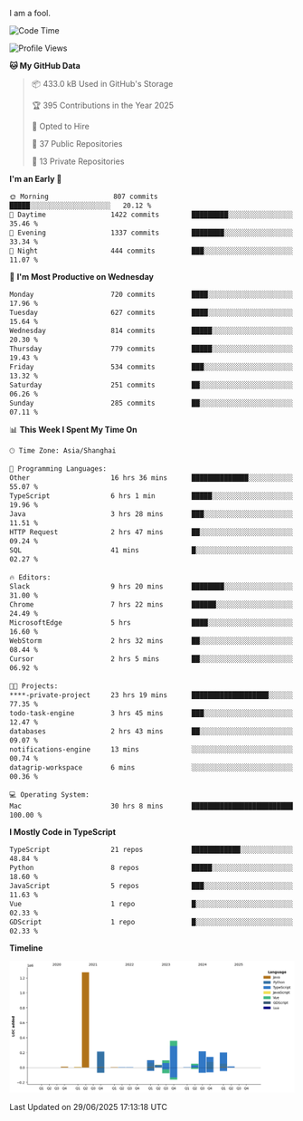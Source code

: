 I am a fool.

<!--START_SECTION:waka-->
![Code Time](http://img.shields.io/badge/Code%20Time-3%2C227%20hrs%2039%20mins-blue)

![Profile Views](http://img.shields.io/badge/Profile%20Views-0-blue)

**🐱 My GitHub Data** 

> 📦 433.0 kB Used in GitHub's Storage 
 > 
> 🏆 395 Contributions in the Year 2025
 > 
> 💼 Opted to Hire
 > 
> 📜 37 Public Repositories 
 > 
> 🔑 13 Private Repositories 
 > 
**I'm an Early 🐤** 

```text
🌞 Morning                807 commits         █████░░░░░░░░░░░░░░░░░░░░   20.12 % 
🌆 Daytime                1422 commits        █████████░░░░░░░░░░░░░░░░   35.46 % 
🌃 Evening                1337 commits        ████████░░░░░░░░░░░░░░░░░   33.34 % 
🌙 Night                  444 commits         ███░░░░░░░░░░░░░░░░░░░░░░   11.07 % 
```
📅 **I'm Most Productive on Wednesday** 

```text
Monday                   720 commits         ████░░░░░░░░░░░░░░░░░░░░░   17.96 % 
Tuesday                  627 commits         ████░░░░░░░░░░░░░░░░░░░░░   15.64 % 
Wednesday                814 commits         █████░░░░░░░░░░░░░░░░░░░░   20.30 % 
Thursday                 779 commits         █████░░░░░░░░░░░░░░░░░░░░   19.43 % 
Friday                   534 commits         ███░░░░░░░░░░░░░░░░░░░░░░   13.32 % 
Saturday                 251 commits         ██░░░░░░░░░░░░░░░░░░░░░░░   06.26 % 
Sunday                   285 commits         ██░░░░░░░░░░░░░░░░░░░░░░░   07.11 % 
```


📊 **This Week I Spent My Time On** 

```text
🕑︎ Time Zone: Asia/Shanghai

💬 Programming Languages: 
Other                    16 hrs 36 mins      ██████████████░░░░░░░░░░░   55.07 % 
TypeScript               6 hrs 1 min         █████░░░░░░░░░░░░░░░░░░░░   19.96 % 
Java                     3 hrs 28 mins       ███░░░░░░░░░░░░░░░░░░░░░░   11.51 % 
HTTP Request             2 hrs 47 mins       ██░░░░░░░░░░░░░░░░░░░░░░░   09.24 % 
SQL                      41 mins             █░░░░░░░░░░░░░░░░░░░░░░░░   02.27 % 

🔥 Editors: 
Slack                    9 hrs 20 mins       ████████░░░░░░░░░░░░░░░░░   31.00 % 
Chrome                   7 hrs 22 mins       ██████░░░░░░░░░░░░░░░░░░░   24.49 % 
MicrosoftEdge            5 hrs               ████░░░░░░░░░░░░░░░░░░░░░   16.60 % 
WebStorm                 2 hrs 32 mins       ██░░░░░░░░░░░░░░░░░░░░░░░   08.44 % 
Cursor                   2 hrs 5 mins        ██░░░░░░░░░░░░░░░░░░░░░░░   06.92 % 

🐱‍💻 Projects: 
****-private-project     23 hrs 19 mins      ███████████████████░░░░░░   77.35 % 
todo-task-engine         3 hrs 45 mins       ███░░░░░░░░░░░░░░░░░░░░░░   12.47 % 
databases                2 hrs 43 mins       ██░░░░░░░░░░░░░░░░░░░░░░░   09.07 % 
notifications-engine     13 mins             ░░░░░░░░░░░░░░░░░░░░░░░░░   00.74 % 
datagrip-workspace       6 mins              ░░░░░░░░░░░░░░░░░░░░░░░░░   00.36 % 

💻 Operating System: 
Mac                      30 hrs 8 mins       █████████████████████████   100.00 % 
```

**I Mostly Code in TypeScript** 

```text
TypeScript               21 repos            ████████████░░░░░░░░░░░░░   48.84 % 
Python                   8 repos             █████░░░░░░░░░░░░░░░░░░░░   18.60 % 
JavaScript               5 repos             ███░░░░░░░░░░░░░░░░░░░░░░   11.63 % 
Vue                      1 repo              █░░░░░░░░░░░░░░░░░░░░░░░░   02.33 % 
GDScript                 1 repo              █░░░░░░░░░░░░░░░░░░░░░░░░   02.33 % 
```



**Timeline**

![Lines of Code chart](https://raw.githubusercontent.com/VeejaLiu/VeejaLiu/master/assets/bar_graph.png)


 Last Updated on 29/06/2025 17:13:18 UTC
<!--END_SECTION:waka-->
